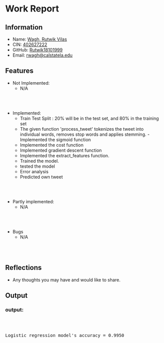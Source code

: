 # Work Report

## Information

- Name: <ins> Wagh, Rutwik Vilas </ins>
- CIN: <ins> 402627222 </ins>
- GitHub: <ins> Rutwik18101999 </ins>
- Email: <ins> rwagh@calstatela.edu </ins>


## Features

- Not Implemented:
  - N/A

<br><br>

- Implemented:
  - Train Test Split : 20% will be in the test set, and 80% in the training set
  - The given function 'process_tweet' tokenizes the tweet into individual words, removes stop words and applies stemming.
  -Implemented the sigmoid function
  - Implemented the cost function
  - Implemented gradient descent function
  - Implemented the extract_features function. 
  - Trained the model.
  - tested the model
  - Error analysis
  - Predicted own tweet


<br><br>

- Partly implemented:
  - N/A

<br><br>

- Bugs
  - N/A

<br><br>


## Reflections

- Any thoughts you may have and would like to share.


## Output

### output:

<pre>
<br/><br/>
Logistic regression model's accuracy = 0.9950
<br/><br/>
</pre>
